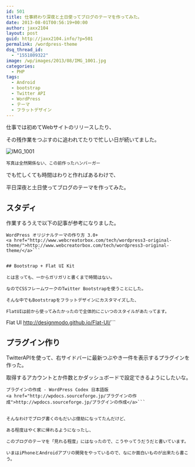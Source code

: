 ```yaml
---
id: 501
title: 仕事終わり深夜と土日使ってブログのテーマを作ってみた。
date: 2013-08-01T00:56:19+00:00
author: jaxx2104
layout: post
guid: http://jaxx2104.info/?p=501
permalink: /wordpress-theme
dsq_thread_id:
  - "1551809322"
image: /wp/images/2013/08/IMG_1001.jpg
categories:
  - PHP
tags:
  - Android
  - bootstrap
  - Twitter API
  - WordPress
  - テーマ
  - フラットデザイン
---
```

仕事では初めてWebサイトのリリースしたり、
  
その残作業をつぶすのに追われてたりで忙しい日が続いてました。

<img class="img-rounded aligncenter size-large wp-image-519" alt="IMG_1001" src="/images/2013/08/IMG_1001-500x500.jpg" srcset="/images/2013/08/IMG_1001-500x500.jpg 500w, /images/2013/08/IMG_1001-150x150.jpg 150w, /images/2013/08/IMG_1001-300x300.jpg 300w" sizes="(max-width: 500px) 100vw, 500px" />
  
<small>写真は全然関係ない、この前作ったハンバーガー</small>

でも忙しくても時間はわりと作ればあるわけで、
  
平日深夜と土日使ってブログのテーマを作ってみた。

<!--more-->

## スタディ

作業するうえで以下の記事が参考になりました。

```
WordPress オリジナルテーマの作り方 3.0+
<a href="http://www.webcreatorbox.com/tech/wordpress3-original-theme/">http://www.webcreatorbox.com/tech/wordpress3-original-theme/</a>```


## Bootstrap + Flat UI Kit

とは言っても、一からガリガリと書くまで時間はない。
  
なのでCSSフレームワークのTwitter Bootstrapを使うことにした。
  
そんな中でもBootstrapをフラットデザインにカスタマイズした、
  
FlatUIは前から使ってみたかったので全体的にこいつのスタイルがあたってます。

```
Flat UI
<a href="http://designmodo.github.io/Flat-UI/">http://designmodo.github.io/Flat-UI/</a>```


## プラグイン作り

TwitterAPIを使って、右サイドバーに最新つぶやき一件を表示するプラグインを作った。
  
取得するアカウントとか件数とかダッシュボードで設定できるようにしたいな。

```
プラグインの作成 - WordPress Codex 日本語版
<a href="http://wpdocs.sourceforge.jp/プラグインの作成">http://wpdocs.sourceforge.jp/プラグインの作成</a>```


そんなわけでブログ書くのもだいぶ億劫になってたんだけど、
  
ある程度はやく家に帰れるようになったし、
  
このブログのテーマを「見れる程度」にはなったので、こうやってうだうだと書いています。

いまはiPhoneとAndroidアプリの開発をやっているので、なにか面白いものが出来たら書こう。